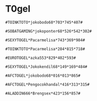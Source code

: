 # T0gel

```
#TOINKTOTO*jokobodo68*703*745*407#
```

```
#SOBATGAMING*jokoponter68*526*542*302#
```

```
#SEXYTOGEL*Pacarmelisa*743*369*984#
```

```
#TOINKTOTO*Pacarmelisa*284*815*718#
```

```
#EUROTOGEL*azka553*829*402*593#
```

```
#SEXYTOGEL*Jokokendil68*149*169*484#
```

```
#AFCTOGEL*jokobodo68*016*013*865#
```

```
#AFCTOGEL*Pengocokhandal*416*313*315#
```

```
#ALADDIN666*Brengsex*423*156*857#
```
